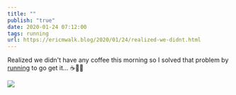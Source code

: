 ```yaml
---
title: ""
publish: "true"
date: 2020-01-24 07:12:00
tags: running
url: https://ericmwalk.blog/2020/01/24/realized-we-didnt.html
---
```


Realized we didn't have any coffee this morning so I solved that problem by [running](https://www.strava.com/activities/3038802852) to go get it... ☕🏃‍♂️

![](https://ericmwalk.blog/uploads/2022/fc2176c315.jpg)